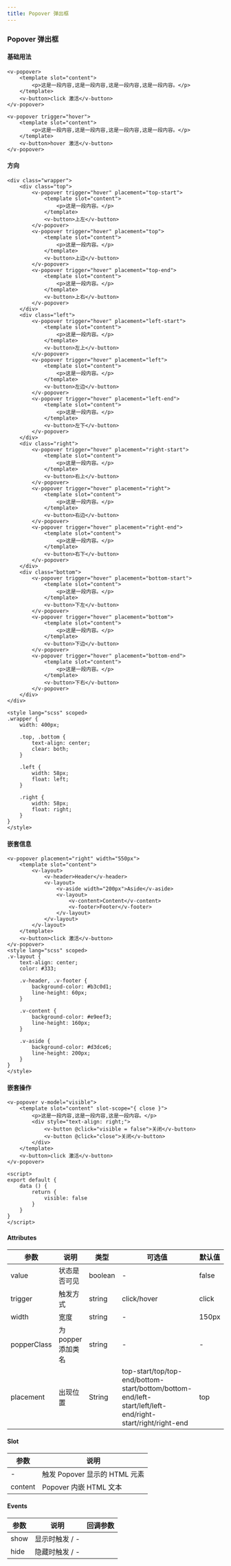 ```yaml
---
title: Popover 弹出框
---
```


### Popover 弹出框

#### 基础用法

<Popover-Basis />

``` vue
<v-popover>
    <template slot="content">
        <p>这是一段内容,这是一段内容,这是一段内容,这是一段内容。</p>
    </template>
    <v-button>click 激活</v-button>
</v-popover>

<v-popover trigger="hover">
    <template slot="content">
        <p>这是一段内容,这是一段内容,这是一段内容,这是一段内容。</p>
    </template>
    <v-button>hover 激活</v-button>
</v-popover>
```

#### 方向

<Popover-Placement />

```vue
<div class="wrapper">
    <div class="top">
        <v-popover trigger="hover" placement="top-start">
            <template slot="content">
                <p>这是一段内容。</p>
            </template>
            <v-button>上左</v-button>
        </v-popover>
        <v-popover trigger="hover" placement="top">
            <template slot="content">
                <p>这是一段内容。</p>
            </template>
            <v-button>上边</v-button>
        </v-popover>
        <v-popover trigger="hover" placement="top-end">
            <template slot="content">
                <p>这是一段内容。</p>
            </template>
            <v-button>上右</v-button>
        </v-popover>
    </div>
    <div class="left">
        <v-popover trigger="hover" placement="left-start">
            <template slot="content">
                <p>这是一段内容。</p>
            </template>
            <v-button>左上</v-button>
        </v-popover>
        <v-popover trigger="hover" placement="left">
            <template slot="content">
                <p>这是一段内容。</p>
            </template>
            <v-button>左边</v-button>
        </v-popover>
        <v-popover trigger="hover" placement="left-end">
            <template slot="content">
                <p>这是一段内容。</p>
            </template>
            <v-button>左下</v-button>
        </v-popover>
    </div>
    <div class="right">
        <v-popover trigger="hover" placement="right-start">
            <template slot="content">
                <p>这是一段内容。</p>
            </template>
            <v-button>右上</v-button>
        </v-popover>
        <v-popover trigger="hover" placement="right">
            <template slot="content">
                <p>这是一段内容。</p>
            </template>
            <v-button>右边</v-button>
        </v-popover>
        <v-popover trigger="hover" placement="right-end">
            <template slot="content">
                <p>这是一段内容。</p>
            </template>
            <v-button>右下</v-button>
        </v-popover>
    </div>
    <div class="bottom">
        <v-popover trigger="hover" placement="bottom-start">
            <template slot="content">
                <p>这是一段内容。</p>
            </template>
            <v-button>下左</v-button>
        </v-popover>
        <v-popover trigger="hover" placement="bottom">
            <template slot="content">
                <p>这是一段内容。</p>
            </template>
            <v-button>下边</v-button>
        </v-popover>
        <v-popover trigger="hover" placement="bottom-end">
            <template slot="content">
                <p>这是一段内容。</p>
            </template>
            <v-button>下右</v-button>
        </v-popover>
    </div>
</div>

<style lang="scss" scoped>
.wrapper {
    width: 400px;

    .top, .bottom {
        text-align: center;
        clear: both;
    }

    .left {
        width: 58px;
        float: left;
    }

    .right {
        width: 58px;
        float: right;
    }
}
</style>
```

#### 嵌套信息

<Popover-Content />

```vue
<v-popover placement="right" width="550px">
    <template slot="content">
        <v-layout>
            <v-header>Header</v-header>
            <v-layout>
                <v-aside width="200px">Aside</v-aside>
                <v-layout>
                    <v-content>Content</v-content>
                    <v-footer>Footer</v-footer>
                </v-layout>
            </v-layout>
        </v-layout>
    </template>
    <v-button>click 激活</v-button>
</v-popover>
<style lang="scss" scoped>
.v-layout {
    text-align: center;
    color: #333;

    .v-header, .v-footer {
        background-color: #b3c0d1;
        line-height: 60px;
    }

    .v-content {
        background-color: #e9eef3;
        line-height: 160px;
    }

    .v-aside {
        background-color: #d3dce6;
        line-height: 200px;
    }
}
</style>

```

#### 嵌套操作

<Popover-Control />

```vue
<v-popover v-model="visible">
    <template slot="content" slot-scope="{ close }">
        <p>这是一段内容,这是一段内容,这是一段内容。</p>
        <div style="text-align: right;">
            <v-button @click="visible = false">关闭</v-button>
            <v-button @click="close">关闭</v-button>
        </div>
    </template>
    <v-button>click 激活</v-button>
</v-popover>

<script>
export default {
    data () {
        return {
            visible: false
        }
    }
}
</script>
```

#### Attributes

| 参数        | 说明         | 类型    | 可选值  | 默认值 
| ---------- |--------------| -------| -----|-----
| value      | 状态是否可见  | boolean |-     | false
| trigger   | 触发方式  | string | click/hover | click
| width     |  宽度     | string | - | 150px
| popperClass   |  为 popper 添加类名   | string | - | -
| placement  | 出现位置     | String | top-start/top/top-end/bottom-start/bottom/bottom-end/left-start/left/left-end/right-start/right/right-end | top

#### Slot

| 参数        | 说明          
| ---------- |--------------
| -        | 触发 Popover 显示的 HTML 元素  
| content  | Popover 内嵌 HTML 文本

#### Events

| 参数        | 说明         | 回调参数
| ---------- |--------------| -------
| show       | 显示时触发   /  -
| hide       | 隐藏时触发   /  -
  
